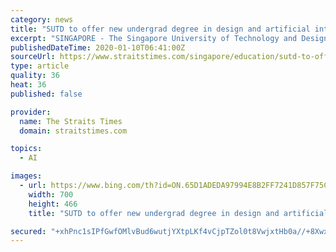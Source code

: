 ```yaml
---
category: news
title: "SUTD to offer new undergrad degree in design and artificial intelligence"
excerpt: "SINGAPORE - The Singapore University of Technology and Design (SUTD) has launched a new undergraduate degree in design and artificial intelligence (AI), in anticipation of a growing demand for talents who can combine expertise in design innovation with AI technology. The 3 ½-year programme - the first of its kind in Singapore - will take in ..."
publishedDateTime: 2020-01-10T06:41:00Z
sourceUrl: https://www.straitstimes.com/singapore/education/sutd-to-offer-new-undergrad-degree-in-design-and-artificial-intelligence
type: article
quality: 36
heat: 36
published: false

provider:
  name: The Straits Times
  domain: straitstimes.com

topics:
  - AI

images:
  - url: https://www.bing.com/th?id=ON.65D1ADEDA97994E8B2FF7241D857F75C
    width: 700
    height: 466
    title: "SUTD to offer new undergrad degree in design and artificial intelligence"

secured: "+xhPnc1sIPfGwfOMlvBud6wutjYXtpLKf4vCjpTZol0t8VwjxtHb0a//+8XwxLKdnP5f1TYVy41BbX9QSnORiLxZXaq7Jsak+x2bKYBeCpkY02bqmFD/K9rwPFq9UUaSIvHBjOFR8DRq0KRtvN1Lq76atSbq8i4eC/aNZvwvfJOV8mgPDKLZsLJHq1umVoAECYLrbNCVcFmMuIiTmpqAfk7jEDa8SP5H12SkJ8Py6ygwan/cc4/a2OPHrT2HnbWxpGgvCH2ZMMDlTs7gnFW9yg==;9JKXfMevaF9s+nUI5F33tg=="
---
```


